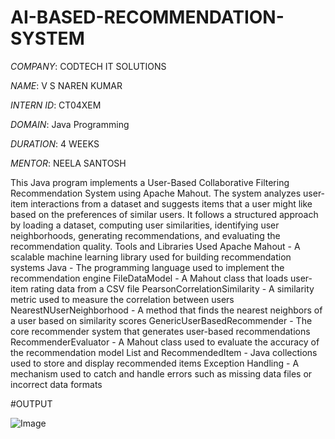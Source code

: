 # AI-BASED-RECOMMENDATION-SYSTEM

*COMPANY*: CODTECH IT SOLUTIONS

*NAME*: V S NAREN KUMAR

*INTERN ID*: CT04XEM

*DOMAIN*: Java Programming

*DURATION*: 4 WEEKS

*MENTOR*: NEELA SANTOSH

This Java program implements a User-Based Collaborative Filtering Recommendation System using Apache Mahout. The system analyzes user-item interactions from a dataset and suggests items that a user might like based on the preferences of similar users. It follows a structured approach by loading a dataset, computing user similarities, identifying user neighborhoods, generating recommendations, and evaluating the recommendation quality. Tools and Libraries Used Apache Mahout - A scalable machine learning library used for building recommendation systems Java - The programming language used to implement the recommendation engine FileDataModel - A Mahout class that loads user-item rating data from a CSV file PearsonCorrelationSimilarity - A similarity metric used to measure the correlation between users NearestNUserNeighborhood - A method that finds the nearest neighbors of a user based on similarity scores GenericUserBasedRecommender - The core recommender system that generates user-based recommendations RecommenderEvaluator - A Mahout class used to evaluate the accuracy of the recommendation model List and RecommendedItem - Java collections used to store and display recommended items Exception Handling - A mechanism used to catch and handle errors such as missing data files or incorrect data formats

#OUTPUT

![Image](https://github.com/user-attachments/assets/1a75f72d-2fa6-4ae3-ad6c-5dd544186f42)
